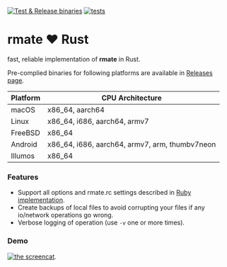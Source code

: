 [![Test & Release binaries](https://github.com/spamwax/rmate-rs/actions/workflows/release.yml/badge.svg)](https://github.com/spamwax/rmate-rs/actions/workflows/release.yml)
[![tests](https://github.com/spamwax/rmate-rs/actions/workflows/main.yml/badge.svg?branch=develop)](https://github.com/spamwax/rmate-rs/actions/workflows/main.yml)

# rmate ♥ Rust

fast, reliable implementation of **rmate** in Rust.

Pre-complied binaries for following platforms are available in [Releases page](https://github.com/spamwax/rmate-rs/releases/latest).

| Platform | CPU Architecture                               |
|----------|------------------------------------------------|
| macOS    | x86_64, aarch64                                |
| Linux    | x86_64, i686, aarch64, armv7                   |
| FreeBSD  | x86_64                                         |
| Android  | x86_64, i686, aarch64, armv7, arm, thumbv7neon |
| Illumos  | x86_64                                         |

### Features

- Support all options and rmate.rc settings described in [Ruby implementation](https://github.com/textmate/rmate).
- Create backups of local files to avoid corrupting your files if any io/network operations go wrong.
- Verbose logging of operation (use `-v` one or more times).

### Demo
[![the screencat](https://asciinema.org/a/fqgvpm9yPdDFAZ11f8uY1DF26.svg)](https://asciinema.org/a/fqgvpm9yPdDFAZ11f8uY1DF26).
